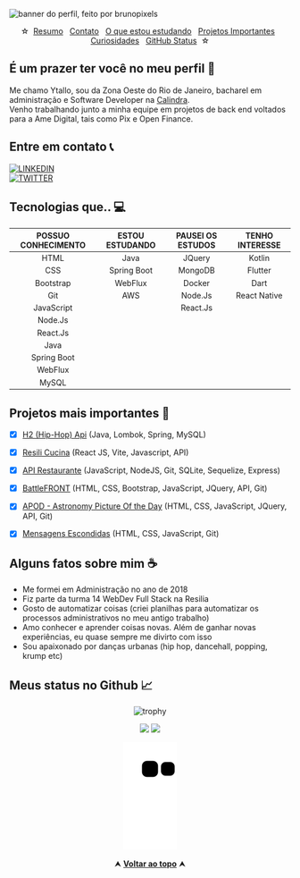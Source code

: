 <div>
 
![banner do perfil, feito por brunopixels](https://i.pinimg.com/originals/ca/26/2e/ca262e0354eea311c41134c3e4bc3bc2.gif)
 
</div>
  
<div id="inicio" align="center">
&#9734;&nbsp;&nbsp;<a href="#sobre">Resumo</a>&nbsp;&nbsp;
<a href="#contato">Contato</a>&nbsp;&nbsp;
<a href="#aprendizado">O que estou estudando</a>&nbsp;&nbsp;
<a href="#projetos">Projetos Importantes</a>&nbsp;&nbsp;
<a href="#curiosidades">Curiosidades</a>&nbsp;&nbsp;
<a href="#status">GitHub Status</a>&nbsp;&nbsp;&#9734;
</div>

<h2 id="sobre">É um prazer ter você no meu perfil 👋 </h2>

Me chamo Ytallo, sou da Zona Oeste do Rio de Janeiro, bacharel em administração e Software Developer na [Calindra](https://calindra.tech/).<br>
Venho trabalhando junto a minha equipe em projetos de back end voltados para a Ame Digital, tais como Pix e Open Finance.


<h2 id="contato">Entre em contato 📞</h2>
<div>
 
   [![LINKEDIN](https://img.shields.io/badge/-Ytallo%20Bruno-004f93?style=flat-square&logo=Linkedin&logoColor=white&link=https://www.linkedin.com/in/ytallobruno/)](https://www.linkedin.com/in/ytallobruno/)
 <br>
   [![TWITTER](https://img.shields.io/badge/Follow:%20@ytallodev-004f93?style=flat-square&logo=Twitter&logoColor=white&link=mailto:ytallodev@gmail.com)](https://twitter.com/ytallodev/)

</div>


<h2 id="aprendizado"> Tecnologias que.. 💻 </h2>

POSSUO CONHECIMENTO | ESTOU ESTUDANDO | PAUSEI OS ESTUDOS                 | TENHO INTERESSE
:------:            | :------:        | :------:                          | :------:
HTML                | Java            | JQuery                            | Kotlin
CSS                 | Spring Boot     | MongoDB                           | Flutter
Bootstrap           | WebFlux         | Docker                            | Dart
Git                 | AWS             | Node.Js                           | React Native
JavaScript          |                 | React.Js                          | 
Node.Js             |                 |                                   |
React.Js            |                 |                                   |
Java                |                 |                                   |
Spring Boot         |                 |                                   |
WebFlux             |                 |                                   |
MySQL               |                 |                                   |


<h2 id="projetos">  Projetos mais importantes 📌 </h2>

- [x] [H2 (Hip-Hop) Api](https://github.com/ytallobruno/h2api) (Java, Lombok, Spring, MySQL)
- [x] [Resili Cucina](https://github.com/ytallobruno/ProjetoFinalModulo5) (React JS, Vite, Javascript, API)
- [x] [API Restaurante](https://github.com/ytallobruno/ProjetoFinalModulo4) (JavaScript, NodeJS, Git, SQLite, Sequelize, Express)
- [x] [BattleFRONT](https://github.com/ytallobruno/ProjetoFinalModulo2) (HTML, CSS, Bootstrap, JavaScript, JQuery, API, Git)
- [x] [APOD - Astronomy Picture Of the Day](https://github.com/ytallobruno/projetoAPOD) (HTML, CSS, JavaScript, JQuery, API, Git)
- [x] [Mensagens Escondidas](https://github.com/ytallobruno/ProjetoMensagemEscondida) (HTML, CSS, JavaScript, Git)


<h2 id="curiosidades">  Alguns fatos sobre mim ☕ </h2>

- Me formei em Administração no ano de 2018
- Fiz parte da turma 14 WebDev Full Stack na Resilia
- Gosto de automatizar coisas (criei planilhas para automatizar os processos administrativos no meu antigo trabalho)
- Amo conhecer e aprender coisas novas. Além de ganhar novas experiências, eu quase sempre me divirto com isso
- Sou apaixonado por danças urbanas (hip hop, dancehall, popping, krump etc)


<h2 id="status"> Meus status no Github 📈 </h2>
 
<div align="center">

  ![trophy](https://github-profile-trophy.vercel.app/?username=ytallobruno&margin-w=5&margin-h=5&no-frame=true) <!--[troféis]-->

  <img height="140em" src="https://github-readme-stats.vercel.app/api?username=ytallobruno&show_icons=true"/> <!--[ytallo github stats]-->
  <img height="140em" src="https://github-readme-stats.vercel.app/api/top-langs/?username=ytallobruno&layout=compact"/> <!--[ytallo github langs]--> 

  ![Snake animation](https://github.com/ytallobruno/ytallobruno/blob/output/github-contribution-grid-snake.svg) <!--[cobrinha]-->
 
</div>

<div align="center">
  &#11165;&nbsp;<a href="#inicio"><strong>Voltar ao topo</strong></a>&nbsp;&#11165;
</div>
